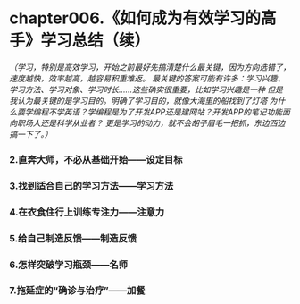 # chapter006.《如何成为有效学习的高手》学习总结（续）

 *（学习，特别是高效学习，开始之前最好先搞清楚什么最关键，因为方向选错了，速度越快，效率越高，越容易积重难返。
最关键的答案可能有许多：学习兴趣、学习方法、学习对象、学习时长……这些确实很重要，比如学习兴趣是一种
但是我认为最关键的是学习目的。明确了学习目的，就像大海里的船找到了灯塔
为什么要学编程不学英语？学编程是为了开发APP还是建网站？开发APP的笔记功能面向职场人还是科学从业者？
更是学习的动力，就不会胡子眉毛一把抓，东边西边搞一下了。）*  


### 2.直奔大师，不必从基础开始——设定目标

### 3.找到适合自己的学习方法——学习方法

### 4.在衣食住行上训练专注力——注意力

### 5.给自己制造反馈——制造反馈

### 6.怎样突破学习瓶颈——名师

### 7.拖延症的“确诊与治疗”——加餐


